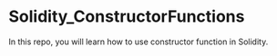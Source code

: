 # Solidity_ConstructorFunctions
In this repo, you will learn how to use constructor function in Solidity.
